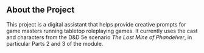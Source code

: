 ## About the Project

This project is a digital assistant that helps provide creative prompts for game masters running tabletop roleplaying games. It currently uses the cast and characters from the D&D 5e scenario *The Lost Mine of Phandelver*, in particular Parts 2 and 3 of the module. 
